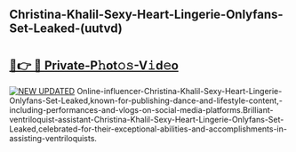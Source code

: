 ## Christina-Khalil-Sexy-Heart-Lingerie-Onlyfans-Set-Leaked-(uutvd)


# <h2><a href="https://mediaupload.pro?-19M">🔗👉 🔴 Private-P𝚑ot𝚘𝚜-V𝚒d𝚎o</a></h2>

[![NEW UPDATED](https://i.imgur.com/0qMVB7G.gif)](https://mediaupload.pro?-19M)
Online-influencer-Christina-Khalil-Sexy-Heart-Lingerie-Onlyfans-Set-Leaked,known-for-publishing-dance-and-lifestyle-content,-including-performances-and-vlogs-on-social-media-platforms.Brilliant-ventriloquist-assistant-Christina-Khalil-Sexy-Heart-Lingerie-Onlyfans-Set-Leaked,celebrated-for-their-exceptional-abilities-and-accomplishments-in-assisting-ventriloquists.  